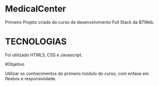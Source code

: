 # MedicalCenter

Primeiro Projeto criado do curso de desenvolvimento Full Stack da B7Web.

# TECNOLOGIAS 

Foi utilizado HTML5, CSS e Javascript. 

#Objetivo

Utilizar os conhecimentos do primeiro módulo do curso, com enfaxe em flexbox e responsividade.

